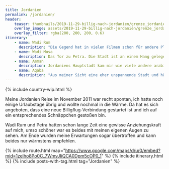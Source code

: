 ```yaml
---
title: Jordanien
permalink: /jordanien/
header:
    teaser: thumbnails/2019-11-29-billig-nach-jordanien/grenze_jordanien.jpg
    overlay_image: assets/2019-11-29-billig-nach-jordanien/grenze_jordanien.jpg
    overlay_filter: rgba(200, 200, 200, 0.6)
itinerary:
    - name: Wadi Rum
      description: "Die Gegend hat in vielen Filmen schon für andere Planeten hergehalten und wenn man dort ist weiß man auch warum: Sand soweit das Auge reicht und teilweise obskure Gesteinsformationen. Ich würde eine Übernachtung in einem der zahlreichen Camps in Mitten der Wüste und eine ganztägige Jeeptour empfehlen, beides war für mich ein atemberaubender Einstieg in den Jordanien Trip."
    - name: Wadi Musa
      description: Das Tor zu Petra. Die Stadt ist an einem Hang gelegen, so dass manch eine Unterkunft recht weit weg vom Eingang ist, was man bei der Wahl Herberge beachten sollte. Neben Petra gibt es auch noch einige andere Sehenswürdigkeiten in nahem Umkreis, so dass sich man hier leicht mehrere Tage verbringen kann. Ich hab 2 volle Tage in Petra verbracht, bin an diesen 40-50km gelaufen und hätte bestimmt noch mehr sehen können, man sollte also Zeit mitbringen. Es lohnt sich in jedem Fall, mal abgesehen von "Petra at Night", was ich nicht weiterempfehlen kann.
    - name: Amman
      description: Jordaniens Hauptstadt kam mir wie viele andere arabische Städte vor, dadurch aber eben leider auch nichts außergewöhnliches. Klar hat es einige Bauwerke die man besichtigen kann, würde dafür aber keinen Umweg machen und sollte man nur wenig Zeit haben, sollte man eher woanders mehr Zeit einplanen. Auf der Reise war Amman definitiv im Schatten von Wadi Rum und Petra, wobei ich dazu sagen muss, dass ich nicht in Jerasch war, was aber auch nochmal etliche Kilometer entfernt und ja nicht Amman ist.
    - name: Aqaba
      description: "Aus meiner Sicht eine eher unspannende Stadt und hätte ich keinen frühen Flug erwischen müssen, wäre ich dort vermutlich auch nicht abgestiegen. Prinzipiell hat Aqaba zwei große Vorteile:  Man kommt durch den Flughafen und die Grenze zu Israel gut hin bzw. weg, und es liegt am Roten Meer, was es für Bade- oder Tauchurlauber interessant macht. Eine Nacht hat für mich in jedem Fall ausgereicht."
---
```


{% include country-wip.html %}

Meine Jordanien Reise im November 2011 war recht spontan, ich hatte noch einige Urlaubstage übrig und wollte nochmal in die Wärme. Da hat es sich angeboten, dass eine neue Billigflug-Verbindung gestartet ist und ich auf ein entsprechendes Schnäppchen gestoßen bin.

Wadi Rum und Petra hatten schon lange Zeit eine gewisse Anziehungskraft auf mich, umso schöner war es beides mit meinen eigenen Augen zu sehen. Am Ende wurden meine Erwartungen sogar übertroffen und kann beides nur wärmstens empfehlen.

{% include route.html map="https://www.google.com/maps/d/u/0/embed?mid=1zelho8Po0C_7WmvJIiQCA0Dpm5cOP0_1" %}
{% include itinerary.html %}
{% include posts-with-tag.html tag="Jordanien" %}
